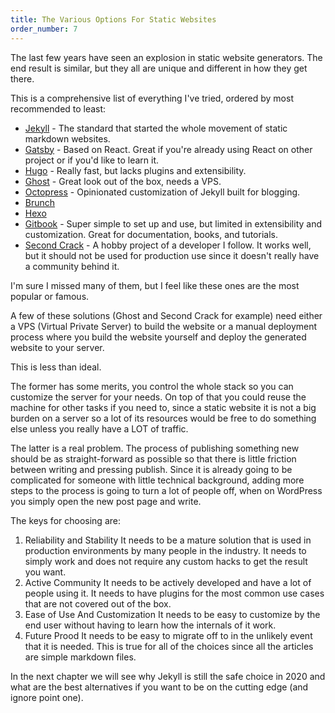 ```yaml
---
title: The Various Options For Static Websites
order_number: 7
---
```


The last few years have seen an explosion in static website generators. The end result is similar, but they all are unique and different in how they get there.

This is a comprehensive list of everything I've tried, ordered by most recommended to least:

- [Jekyll](https://jekyllrb.com/) - The standard that started the whole movement of static markdown websites.
- [Gatsby](https://www.gatsbyjs.org) - Based on React. Great if you're already using React on other project or if you'd like to learn it.
- [Hugo](https://gohugo.io/) - Really fast, but lacks plugins and extensibility.
- [Ghost](https://ghost.org/) - Great look out of the box, needs a VPS.
- [Octopress](http://octopress.org) - Opinionated customization of Jekyll built for blogging.
- [Brunch](http://brunch.io/)
- [Hexo](https://hexo.io/)
- [Gitbook](https://www.gitbook.com) - Super simple to set up and use, but limited in extensibility and customization. Great for documentation, books, and tutorials.
- [Second Crack](https://github.com/marcoarment/secondcrack) - A hobby project of a developer I follow. It works well, but it should not be used for production use since it doesn't really have a community behind it.

I'm sure I missed many of them, but I feel like these ones are the most popular or famous.

A few of these solutions (Ghost and Second Crack for example) need either a VPS (Virtual Private Server) to build the website or a manual deployment process where you build the website yourself and deploy the generated website to your server.

This is less than ideal.

The former has some merits, you control the whole stack so you can customize the server for your needs. On top of that you could reuse the machine for other tasks if you need to, since a static website it is not a big burden on a server so a lot of its resources would be free to do something else unless you really have a LOT of traffic.

The latter is a real problem. The process of publishing something new should be as straight-forward as possible so that there is little friction between writing and pressing publish. Since it is already going to be complicated for someone with little technical background, adding more steps to the process is going to turn a lot of people off, when on WordPress you simply open the new post page and write.

The keys for choosing are:

1. Reliability and Stability
It needs to be a mature solution that is used in production environments by many people in the industry. It needs to simply work and does not require any custom hacks to get the result you want.
1. Active Community
It needs to be actively developed and have a lot of people using it. It needs to have plugins for the most common use cases that are not covered out of the box.
1. Ease of Use And Customization
It needs to be easy to customize by the end user without having to learn how the internals of it work.
1. Future Prood
It needs to be easy to migrate off to in the unlikely event that it is needed. This is true for all of the choices since all the articles are simple markdown files.

In the next chapter we will see why Jekyll is still the safe choice in 2020 and what are the best alternatives if you want to be on the cutting edge (and ignore point one).